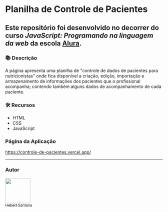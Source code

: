 # Planilha de Controle de Pacientes

## Este repositório foi desenvolvido no decorrer do curso *JavaScript: Programando na linguagem da web* da escola [Alura](https://www.alura.com.br). 


### 📚  Descrição

A página apresenta uma planilha de "controle de dados de pacientes para nutricionistas" onde fica disponível a criação, edição, importação e armazenamento de informações dos pacientes que o profissional acompanha; contendo também alguns dados de acompanhamento de cada paciente.


### 🛠️ Recursos

* HTML
* CSS
* JavaScript

### Página da Aplicação

<https://controle-de-pacientes.vercel.app/>

<hr>

### Autor
[<img src="https://avatars.githubusercontent.com/u/102166830?v=4" width=80><br><sub>Hebert Santana</sub>](https://github.com/hebert-santana)

